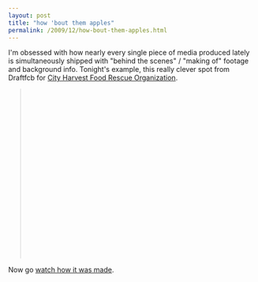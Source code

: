 ```yaml
---
layout: post
title: "how 'bout them apples"
permalink: /2009/12/how-bout-them-apples.html
---
```


<p>I'm obsessed with how nearly every single piece of media produced lately is simultaneously shipped with "behind the scenes" / "making of" footage and background info.  Tonight's example, this really clever spot from Draftfcb for <a href="http://www.cityharvest.org/">City Harvest Food Rescue Organization</a>.</p>

<blockquote>
  <p><object width="425" height="344"><param name="movie" value="http://www.youtube.com/v/2V5fKX_U3qY&amp;hl=en_US&amp;fs=1&amp;"></param><param name="allowFullScreen" value="true"></param><param name="allowscriptaccess" value="always"></param><embed src="http://www.youtube.com/v/2V5fKX_U3qY&amp;hl=en_US&amp;fs=1&amp;" type="application/x-shockwave-flash" allowscriptaccess="always" allowfullscreen="true" width="425" height="344"></embed></object></p>
</blockquote>

<p>Now go <a href="http://www.youtube.com/watch?v=SALSn9E1fkc&amp;feature=player_embedded">watch how it was made</a>.</p>



